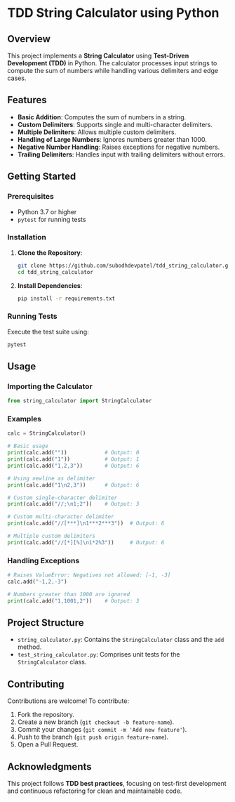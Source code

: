 # TDD String Calculator using Python

## Overview

This project implements a **String Calculator** using **Test-Driven Development (TDD)** in Python. The calculator processes input strings to compute the sum of numbers while handling various delimiters and edge cases.

## Features

- **Basic Addition**: Computes the sum of numbers in a string.
- **Custom Delimiters**: Supports single and multi-character delimiters.
- **Multiple Delimiters**: Allows multiple custom delimiters.
- **Handling of Large Numbers**: Ignores numbers greater than 1000.
- **Negative Number Handling**: Raises exceptions for negative numbers.
- **Trailing Delimiters**: Handles input with trailing delimiters without errors.

## Getting Started

### Prerequisites

- Python 3.7 or higher
- `pytest` for running tests

### Installation

1. **Clone the Repository**:

   ```bash
   git clone https://github.com/subodhdevpatel/tdd_string_calculator.git
   cd tdd_string_calculator
   ```

2. **Install Dependencies**:

   ```bash
   pip install -r requirements.txt
   ```

### Running Tests

Execute the test suite using:

```bash
pytest
```

## Usage

### Importing the Calculator

```python
from string_calculator import StringCalculator
```

### Examples

```python
calc = StringCalculator()

# Basic usage
print(calc.add(""))            # Output: 0
print(calc.add("1"))           # Output: 1
print(calc.add("1,2,3"))       # Output: 6

# Using newline as delimiter
print(calc.add("1\n2,3"))      # Output: 6

# Custom single-character delimiter
print(calc.add("//;\n1;2"))    # Output: 3

# Custom multi-character delimiter
print(calc.add("//[***]\n1***2***3"))  # Output: 6

# Multiple custom delimiters
print(calc.add("//[*][%]\n1*2%3"))     # Output: 6
```

### Handling Exceptions

```python
# Raises ValueError: Negatives not allowed: [-1, -3]
calc.add("-1,2,-3")

# Numbers greater than 1000 are ignored
print(calc.add("1,1001,2"))    # Output: 3
```

## Project Structure

- `string_calculator.py`: Contains the `StringCalculator` class and the `add` method.
- `test_string_calculator.py`: Comprises unit tests for the `StringCalculator` class.

## Contributing

Contributions are welcome! To contribute:

1. Fork the repository.
2. Create a new branch (`git checkout -b feature-name`).
3. Commit your changes (`git commit -m 'Add new feature'`).
4. Push to the branch (`git push origin feature-name`).
5. Open a Pull Request.

## Acknowledgments

This project follows **TDD best practices**, focusing on test-first development and continuous refactoring for clean and maintainable code.
